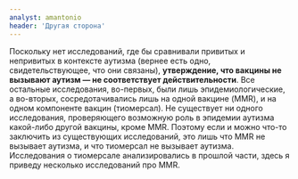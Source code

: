 ```yaml
---
analyst: amantonio
header: 'Другая сторона'
---
```


Поскольку нет исследований, где бы сравнивали привитых и непривитых в контексте аутизма (вернее есть одно, свидетельствующее, что они связаны), **утверждение, что вакцины не вызывают аутизм — не соответствует действительности**. Все остальные исследования, во-первых, были лишь эпидемиологические, а во-вторых, сосредотачивались лишь на одной вакцине (MMR), и на одном компоненте вакцин (тиомерсал). Не существует ни одного исследования, проверяющего возможную роль в эпидемии аутизма какой-либо другой вакцины, кроме MMR. Поэтому если и можно что-то заключить из существующих исследований, это лишь что MMR не вызывает аутизма, и что тиомерсал не вызывает аутизма. Исследования о тиомерсале анализировались в прошлой части, здесь я приведу несколько исследований про MMR.
